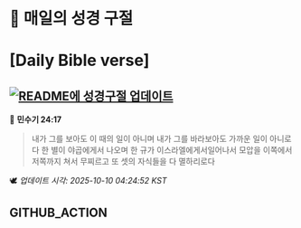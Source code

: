 # 🙏 매일의 성경 구절
# [Daily Bible verse]
## [![README에 성경구절 업데이트](https://github.com/DONGSUKA/first_test/actions/workflows/update-readme-bible.yml/badge.svg)](https://github.com/DONGSUKA/first_test/actions/workflows/update-readme-bible.yml)
<!-- START_BIBLE_VERSE -->
📖 **민수기 24:17**
> 내가 그를 보아도 이 때의 일이 아니며 내가 그를 바라보아도 가까운 일이 아니로다 한 별이 야곱에게서 나오며 한 규가 이스라엘에게서일어나서 모압을 이쪽에서 저쪽까지 쳐서 무찌르고 또 셋의 자식들을 다 멸하리로다

🕊️ _업데이트 시각: 2025-10-10 04:24:52 KST_
  <!-- END_BIBLE_VERSE -->
## GITHUB_ACTION
